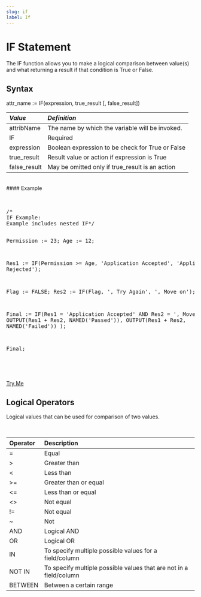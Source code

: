 ```yaml
---
slug: if
label: If
---
```


# IF Statement

The IF function allows you to make a logical comparison between value(s) and what returning a result if that condition is True or False.

## Syntax

<EclCode>
attr_name := IF(expression, true_result [, false_result])
<EclCode>

| _Value_      | _Definition_                                     |
| :----------- | :----------------------------------------------- |
| attribName   | The name by which the variable will be invoked.  |
| IF           | Required                                         |
| expression   | Boolean expression to be check for True or False |
| true_result  | Result value or action if expression is True     |
| false_result | May be omitted only if true_result is an action  |

<br>
#### Example

<br>
<pre id = 'IfExp_1'>

<EclCode>
/*
IF Example:
Example includes nested IF*/

Permission := 23;
Age := 12;

Res1 := IF(Permission >= Age, 'Application Accepted', 'Application Rejected');

Flag := FALSE;
Res2 := IF(Flag, ', Try Again', ', Move on');

Final := IF(Res1 = 'Application Accepted' AND Res2 = ', Move on',
OUTPUT(Res1 + Res2, NAMED('Passed')),
OUTPUT(Res1 + Res2, NAMED('Failed'))
);

Final;

<EclCode>

</pre>
<a className="trybutton" href="javascript:OpenECLEditor(['IfExp_1'])"> Try Me </a>

## Logical Operators

Logical values that can be used for comparison of two values.

</br>

| Operator | Description                                                        |
| :------- | :----------------------------------------------------------------- |
| =        | Equal                                                              |
| \>       | Greater than                                                       |
| <        | Less than                                                          |
| \>=      | Greater than or equal                                              |
| <=       | Less than or equal                                                 |
| <>       | Not equal                                                          |
| !=       | Not equal                                                          |
| ~        | Not                                                                |
| AND      | Logical AND                                                        |
| OR       | Logical OR                                                         |
| IN       | To specify multiple possible values for a field/column             |
| NOT IN   | To specify multiple possible values that are not in a field/column |
| BETWEEN  | Between a certain range                                            |

<EclCode>
